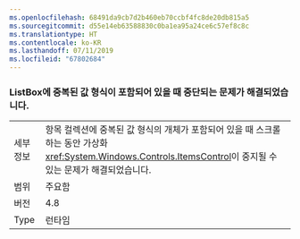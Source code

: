 ```yaml
---
ms.openlocfilehash: 68491da9cb7d2b460eb70ccbf4fc8de20db815a5
ms.sourcegitcommit: d55e14eb63588830c0ba1ea95a24ce6c57ef8c8c
ms.translationtype: HT
ms.contentlocale: ko-KR
ms.lasthandoff: 07/11/2019
ms.locfileid: "67802684"
---
```

### <a name="fixed-a-hang-when-listbox-contains-duplicate-value-types"></a>ListBox에 중복된 값 형식이 포함되어 있을 때 중단되는 문제가 해결되었습니다.

|   |   |
|---|---|
|세부 정보|항목 컬렉션에 중복된 값 형식의 개체가 포함되어 있을 때 스크롤하는 동안 가상화 <xref:System.Windows.Controls.ItemsControl>이 중지될 수 있는 문제가 해결되었습니다.|
|범위|주요함|
|버전|4.8|
|Type|런타임|

